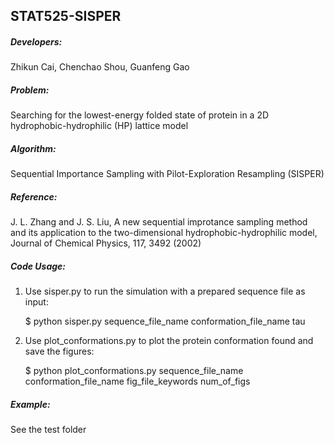 ## STAT525-SISPER

##### Developers:
Zhikun Cai, Chenchao Shou, Guanfeng Gao

##### Problem:
Searching for the lowest-energy folded state of protein in a 2D hydrophobic-hydrophilic (HP) lattice model

##### Algorithm:
Sequential Importance Sampling with Pilot-Exploration Resampling (SISPER)

##### Reference:
J. L. Zhang and J. S. Liu, A new sequential improtance sampling method and its application to the two-dimensional hydrophobic-hydrophilic model, Journal of Chemical Physics, 117, 3492 (2002)

##### Code Usage:
1. Use sisper.py to run the simulation with a prepared sequence file as input:

    $ python sisper.py sequence_file_name conformation_file_name tau
  
2. Use plot_conformations.py to plot the protein conformation found and save the figures:

    $ python plot_conformations.py sequence_file_name conformation_file_name fig_file_keywords num_of_figs
    
##### Example:
See the test folder
